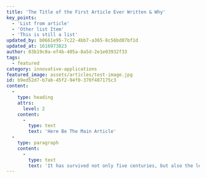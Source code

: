 ```yaml
---
title: 'The Title of the First Article Ever Written & Why'
key_points:
  - 'List from article'
  - 'Other list Item'
  - 'This is still a list'
updated_by: b0661e95-7c22-4bb7-a365-8c56bd87bf1d
updated_at: 1616973823
author: 03b19c0a-ef4b-405a-8a5d-2e1e03932f33
tags:
  - featured
category: innovative-applications
featured_image: assets/articles/test-image.jpg
id: b9ed52d7-b7ab-45f2-94f0-370f487175c3
content:
  -
    type: heading
    attrs:
      level: 2
    content:
      -
        type: text
        text: 'Here Be The Main Article'
  -
    type: paragraph
    content:
      -
        type: text
        text: 'It has survived not only five centuries, but also the leap into electronic typesetting, remaining essentially unchanged. It was popularised in the 1960s with the release of Letraset sheets containing Lorem Ipsum passages.'
---
```

